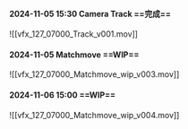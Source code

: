#### 2024-11-05 15:30 Camera Track ==完成==
![[vfx_127_07000_Track_v001.mov]]

#### 2024-11-05 Matchmove ==WIP==
![[vfx_127_07000_Matchmove_wip_v003.mov]]

#### 2024-11-06 15:00 ==WIP==
![[vfx_127_07000_Matchmove_wip_v004.mov]]

